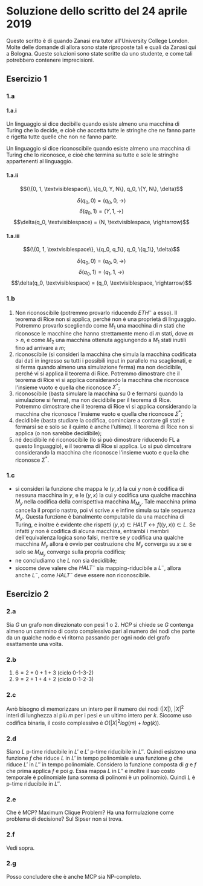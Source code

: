 # Soluzione dello scritto del 24 aprile 2019

Questo scritto è di quando Zanasi era tutor all'University College London. Molte
delle domande di allora sono state riproposte tali e quali da Zanasi qui a
Bologna. Queste soluzioni sono state scritte da uno studente, e come tali
potrebbero contenere imprecisioni.

## Esercizio 1

### 1.a

#### 1.a.i

Un linguaggio si dice decibille quando esiste almeno una macchina di Turing che
lo decide, e cioè che accetta tutte le stringhe che ne fanno parte e rigetta
tutte quelle che non ne fanno parte.

Un linguaggio si dice riconoscibile quando esiste almeno una macchina di Turing
che lo riconosce, e cioè che termina su tutte e sole le stringhe appartenenti
al linguaggio.

#### 1.a.ii

$$(\{0, 1, \textvisiblespace\}, \{q_0, Y, N\}, q_0, \{Y, N\}, \delta)$$

$$\delta(q_0, 0) = (q_0, 0, \rightarrow)$$
$$\delta(q_0, 1) = (Y, 1, \rightarrow)$$
$$\delta(q_0, \textvisiblespace) = (N, \textvisiblespace, \rightarrow)$$

#### 1.a.iii

$$(\{0, 1, \textvisiblespace\}, \{q_0, q_1\}, q_0, \{q_1\}, \delta)$$

$$\delta(q_0, 0) = (q_0, 0, \rightarrow)$$
$$\delta(q_0, 1) = (q_1, 1, \rightarrow)$$
$$\delta(q_0, \textvisiblespace) = (q_0, \textvisiblespace, \rightarrow)$$

### 1.b

1. Non riconoscibile (potremmo provarlo riducendo $ETH^-$ a esso). Il teorema di
   Rice non si applica, perché non è una proprietà di linguaggio. Potremmo
   provarlo scegliendo come $M_1$ una macchina di $n$ stati che riconosce le
   macchine che hanno strettamente meno di $m$ stati, dove $m > n$, e come $M_2$
   una macchina ottenuta aggiungendo a $M_1$ stati inutili fino ad arrivare a
   $m$;
2. riconoscibile (si consideri la macchina che simula la macchina codificata dai
   dati in ingresso su tutti i possibili input in parallelo ma scaglionati, e si
   ferma quando almeno una simulazione ferma) ma non decidibile, perché vi si
   applica il teorema di Rice. Potremmo dimostrare che il teorema di Rice vi
   si applica considerando la macchina che riconosce l'insieme vuoto e quella
   che riconosce $\Sigma^*$;
3. riconoscibile (basta simulare la macchina su $0$ e fermarsi quando la
   simulazione si ferma), ma non decidibile per il teorema di Rice. Potremmo
   dimostrare che il teorema di Rice vi si applica considerando la macchina che
   riconosce l'insieme vuoto e quella che riconosce $\Sigma^*$;
4. decidibile (basta studiare la codifica, cominciare a contare gli stati e
   fermarsi se e solo se il quinto è anche l'ultimo). Il teorema di Rice non si
   applica (o non sarebbe decidibile);
5. né decidibile né riconoscibile (lo si può dimostrare riducendo FL a questo
   linguaggio), e il teorema di Rice si applica. Lo si può dimostrare
   considerando la macchina che riconosce l'insieme vuoto e quella che riconosce
   $\Sigma^*$.

### 1.c

- si consideri la funzione che mappa le $(y, x)$ la cui $y$ non è codifica di
  nessuna macchina in $y$, e le $(y, x)$ la cui $y$ codifica una qualche
  macchina $M_y$ nella codifica della corrispettiva macchina $M_{M_y}$. Tale
  macchina prima cancella il proprio nastro, poi vi scrive $x$ e infine simula
  su tale sequenza $M_y$. Questa funzione è banalmente computabile da una
  macchina di Turing, e inoltre è evidente che rispetti $(y, x) \in HALT
  \leftrightarrow f((y, x)) \in L$. Se infatti $y$ non è codifica di alcuna
  macchina, entrambi i membri dell'equivalenza logica sono falsi, mentre se $y$
  codifica una qualche macchina $M_y$ allora è ovvio per costruzione che $M_y$
  converga su $x$ se e solo se $M_{M_y}$ converge sulla propria codifica;
- ne concludiamo che $L$ non sia decidibile;
- siccome deve valere che $HALT^-$ sia mapping-riducibile a $L^-$, allora anche
  $L^-$, come $HALT^-$ deve essere non riconoscibile.

## Esercizio 2

### 2.a

Sia $G$ un grafo non direzionato con pesi 1 o 2. $HCP$ si chiede se $G$
contenga almeno un cammino di costo complessivo pari al numero dei nodi che
parte da un qualche nodo e vi ritorna passando per ogni nodo del grafo
esattamente una volta.

### 2.b

1. $6 = 2 + 0 + 1 + 3$ (ciclo 0-1-3-2)
2. $9 = 2 + 1 + 4 + 2$ (ciclo 0-1-2-3)

### 2.c

Avrò bisogno di memorizzare un intero per il numero dei nodi ($|X|$), $|X|^2$
interi di lunghezza al più $m$ per i pesi e un ultimo intero per $k$. Siccome
uso codifica binaria, il costo complessivo è
$O(|X|^2 log(m) + log(k))$.

### 2.d

Siano $L$ p-time riducibile in $L'$ e $L'$ p-time riducibile in $L''$. Quindi
esistono una funzione $f$ che riduce $L$ in $L'$ in tempo polinomiale e una
funzione $g$ che riduce $L'$ in $L''$ in tempo polinomiale. Considero la
funzione composta di $g$ e $f$ che prima applica $f$ e poi $g$. Essa mappa
$L$ in $L''$ e inoltre il suo costo temporale è polinomiale (una somma di
polinomi è un polinomio). Quindi $L$ è p-time riducibile in $L''$.

### 2.e

Che è MCP? Maximum Clique Problem? Ha una formulazione come problema di
decisione? Sul Sipser non si trova.

### 2.f

Vedi sopra.

### 2.g

Posso concludere che è anche MCP sia NP-completo.
